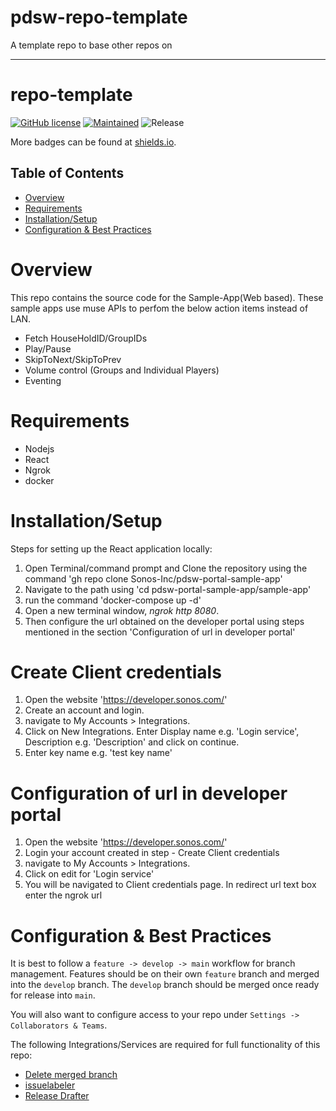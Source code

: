 # pdsw-repo-template

A template repo to base other repos on

---

# repo-template

[![GitHub license](https://img.shields.io/badge/license-UNLICENSED-blue.svg?style=for-the-badge)](.//LICENSE)
[![Maintained](https://img.shields.io/badge/Maintained%3F-yes-green.svg?style=for-the-badge)](https://github.com/Sonos-Inc/pdsw-apigee-agproxytool/graphs/commit-activity)
![Release](https://img.shields.io/badge/release-1.1.0-orange.svg?style=for-the-badge)

More badges can be found at [shields.io](https://shields.io/).

<!-- START doctoc generated TOC please keep comment here to allow auto update -->
<!-- DON'T EDIT THIS SECTION, INSTEAD RE-RUN doctoc TO UPDATE -->
## Table of Contents

- [Overview](#overview)
- [Requirements](#requirements)
- [Installation/Setup](#installationsetup)
- [Configuration & Best Practices](#configuration--best-practices)

<!-- END doctoc generated TOC please keep comment here to allow auto update -->

# Overview

This repo contains the source code for the Sample-App(Web based). These sample apps use muse APIs to perfom the below action items instead of LAN.
- Fetch HouseHoldID/GroupIDs
- Play/Pause 
- SkipToNext/SkipToPrev
- Volume control (Groups and Individual Players)
- Eventing


# Requirements

- Nodejs
- React
- Ngrok
- docker

# Installation/Setup

Steps for setting up the React application locally:

1. Open Terminal/command prompt and Clone the repository using the command 'gh repo clone Sonos-Inc/pdsw-portal-sample-app'
2. Navigate to the path using 'cd pdsw-portal-sample-app/sample-app'
3. run the command 'docker-compose up -d'
4. Open a new terminal window, *ngrok http 8080*.
5. Then configure the url obtained on the developer portal using steps mentioned in the section 'Configuration of url in developer portal'

# Create Client credentials
1. Open the website 'https://developer.sonos.com/'
2. Create an account and login.
3. navigate to My Accounts > Integrations.
4. Click on New Integrations. Enter Display name e.g. 'Login service', Description e.g. 'Description' and click on continue.
5. Enter key name e.g. 'test key name'

# Configuration of url in developer portal
1. Open the website 'https://developer.sonos.com/'
2. Login your account created in step - Create Client credentials
3. navigate to My Accounts > Integrations.
4. Click on edit for 'Login service'
5. You will be navigated to Client credentials page. In redirect url text box enter the ngrok url

# Configuration & Best Practices 

It is best to follow a `feature -> develop -> main` workflow for branch management. Features should be on their own `feature` branch and merged into the `develop` branch. The `develop` branch should be merged once ready for release into `main`.

You will also want to configure access to your repo under `Settings -> Collaborators & Teams`.

The following Integrations/Services are required for full functionality of this repo:
- [Delete merged branch](https://probot.github.io/apps/delete-merged-branch/)
- [issuelabeler](https://github.com/apps/issuelabeler)
- [Release Drafter](https://github.com/apps/release-drafter)
